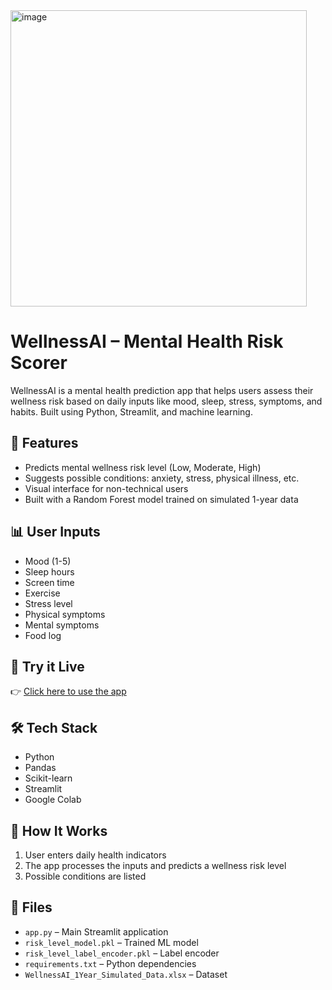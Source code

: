 <img width="474" height="474" alt="image" src="https://github.com/user-attachments/assets/beb43d5d-52e1-49ff-88e4-97b59545bdae" />

# WellnessAI – Mental Health Risk Scorer

WellnessAI is a mental health prediction app that helps users assess their wellness risk based on daily inputs like mood, sleep, stress, symptoms, and habits. Built using Python, Streamlit, and machine learning.

## 🌟 Features
- Predicts mental wellness risk level (Low, Moderate, High)
- Suggests possible conditions: anxiety, stress, physical illness, etc.
- Visual interface for non-technical users
- Built with a Random Forest model trained on simulated 1-year data

## 📊 User Inputs
- Mood (1-5)
- Sleep hours
- Screen time
- Exercise
- Stress level
- Physical symptoms
- Mental symptoms 
- Food log

## 🚀 Try it Live
👉 [Click here to use the app](https://wellnessaiapp.streamlit.app/)

## 🛠 Tech Stack
- Python
- Pandas
- Scikit-learn
- Streamlit
- Google Colab

## 🧠 How It Works
1. User enters daily health indicators
2. The app processes the inputs and predicts a wellness risk level
3. Possible conditions are listed

## 📁 Files
- `app.py` – Main Streamlit application
- `risk_level_model.pkl` – Trained ML model
- `risk_level_label_encoder.pkl` – Label encoder
- `requirements.txt` – Python dependencies
- `WellnessAI_1Year_Simulated_Data.xlsx` – Dataset

